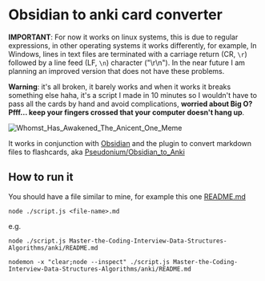 # Obsidian to anki card converter

**IMPORTANT**: For now it works on linux systems, this is due to regular expressions, in other operating systems it works differently, for example, In Windows, lines in text files are terminated with a carriage return (CR, `\r`) followed by a line feed (LF, `\n`) character ("\r\n"). In the near future I am planning an improved version that does not have these problems.

**Warning**: it's all broken, it barely works and when it works it breaks something else haha, it's a script I made in 10 minutes so I wouldn't have to pass all the cards by hand and avoid complications, **worried about Big O? Pfff... keep your fingers crossed that your computer doesn't hang up**.

![Whomst_Has_Awakened_The_Anicent_One_Meme](https://github.com/envico801/obsidian-to-anki-card-converter/assets/132226893/2e6aa442-03d4-4b55-ba2c-06b36b208f95)

It works in conjunction with [Obsidian](https://obsidian.md/) and the plugin to convert markdown files to flashcards, aka [Pseudonium/Obsidian_to_Anki](https://github.com/Pseudonium/Obsidian_to_Anki)

## How to run it

You should have a file similar to mine, for example this one [README.md](https://github.com/envico801/Master-the-Coding-Interview-Data-Structures-Algorithms/blob/main/anki/README.md)

`node ./script.js <file-name>.md`

e.g.

`node ./script.js Master-the-Coding-Interview-Data-Structures-Algorithms/anki/README.md`

`nodemon -x "clear;node --inspect" ./script.js Master-the-Coding-Interview-Data-Structures-Algorithms/anki/README.md`

